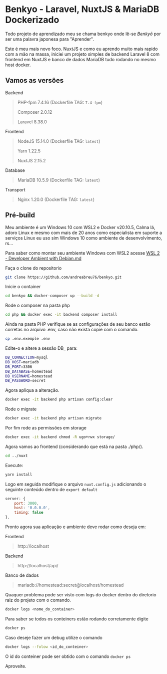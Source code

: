 # Benkyo - Laravel, NuxtJS & MariaDB Dockerizado

Todo projeto de aprendizado meu se chama benkyo onde lê-se *Benkyō* por ser uma palavra japonesa para "Aprender".

Este é meu mais novo foco. NuxtJS e como eu aprendo muito mais rapido com a mão na massa, iniciei um projeto simples de backend Laravel 8 com frontend em NuxtJS e banco de dados MariaDB tudo rodando no mesmo host docker.

## Vamos as versões

Backend

> PHP-fpm 7.4.16 (Dockerfile TAG: `7.4-fpm`)
>
> Composer 2.0.12
>
> Laravel 8.38.0

Frontend

> NodeJS 15.14.0 (Dockerfile TAG: `latest`)
>
> Yarn 1.22.5
>
> NuxtJS 2.15.2

Database

> MariaDB 10.5.9 (Dockerfile TAG: `latest`)

Transport

> Nginx 1.20.0 (Dockerfile TAG: `latest`)

## Pré-build

Meu ambiente é um Windows 10 com WSL2 e Docker v20.10.5, Calma lá, adoro Linux e mesmo com mais de 20 anos como especialista em suporte a serviços Linux eu uso sim Windows 10 como ambiente de desenvolvimento, rs...

Para saber como montar seu ambiente Windows com WSL2 acesse [WSL 2 - Developer Ambient with Debian.md](https://github.com/andreabreu76/tutor/blob/master/WSL%202%20-%20Developer%20Ambient%20with%20Debian.md)

Faça o clone do repositorio

```bash
git clone https://github.com/andreabreu76/benkyo.git
```

Inicie o container

```bash
cd benkyo && docker-composer up --build -d
```

Rode o composer na pasta php

```bash
cd php && docker exec -it backend composer install 
```

Ainda na pasta PHP verifique se as configurações de seu banco estão corretas no arquivo .env, caso não exista copie com o comando.

```bash
cp .env.exemple .env
```

Edite-o e altere a sessão DB_ para:

```bash
DB_CONNECTION=mysql
DB_HOST=mariadb
DB_PORT=3306
DB_DATABASE=homestead
DB_USERNAME=homestead
DB_PASSWORD=secret
```

Agora apliqua a alteração.

```bash
docker exec -it backend php artisan config:clear
```

Rode o migrate

```bash
docker exec -it backend php artisan migrate
```

Por fim rode as permissões em storage

```bash
docker exec -it backend chmod -R ugo+rwx storage/
```

Agora vamos ao frontend (considerando que está na pasta ./php/).

```bash
cd ../nuxt
```

Execute:

```bash
yarn install
```

Logo em seguida modifique o arquivo `nuxt.config.js` adicionando o seguinte conteúdo dentro de `export default`

```javascript
server: {
    port: 3000,
    host: '0.0.0.0',
    timing: false
},
```

Pronto agora sua aplicação e ambiente deve rodar como deseja em:

Frontend
> http://localhost
 
Backend
> http://localhost/api/
 
Banco de dados
>mariadb://homestead:secret@localhost/homestead

Quaquer problema pode ser visto com logs do docker dentro do diretorio raiz do projeto com o comando.

```bash
docker logs <nome_do_container>
```

Para saber se todos os conteiners estão rodando corretamente digite

```bash
docker ps
```

Caso deseje fazer um debug utilize o comando

```bash
docker logs --folow <id_do_conteiner>
```

O id do conteiner pode ser obtido com o comando `docker ps`

Aproveite.
